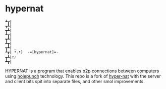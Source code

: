# hypernat

```
┻┳|
┳┻|
┳┻|
┻┳|
┳┻|
┻┳|
┳┻| _
┻┳| •.•)  -=[hypernat]=-
┳┻|⊂ﾉ
┻┳|
```

 HYPERNAT is a program that enables p2p connections between computers using [holepunch](https://holepunch.to/) technology. This repo is a fork of [hyper-nat](https://github.com/AnEntrypoint/hyper-nat) with the server and client bits spit into separate files, and other smol improvements.
